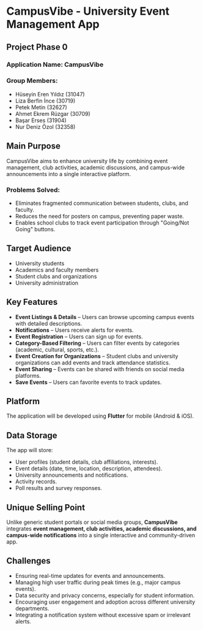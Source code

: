 # CampusVibe - University Event Management App

## Project Phase 0

### Application Name: CampusVibe

### Group Members:
- Hüseyin Eren Yıldız (31047)
- Liza Berfin İnce (30719)
- Petek Metin (32627)
- Ahmet Ekrem Rüzgar (30709)
- Başar Erses (31904)
- Nur Deniz Özol (32358)

## Main Purpose
CampusVibe aims to enhance university life by combining event management, club activities, academic discussions, and campus-wide announcements into a single interactive platform. 

### Problems Solved:
- Eliminates fragmented communication between students, clubs, and faculty.
- Reduces the need for posters on campus, preventing paper waste.
- Enables school clubs to track event participation through "Going/Not Going" buttons.

## Target Audience
- University students
- Academics and faculty members
- Student clubs and organizations
- University administration

## Key Features
- **Event Listings & Details** – Users can browse upcoming campus events with detailed descriptions.
- **Notifications** – Users receive alerts for events.
- **Event Registration** – Users can sign up for events.
- **Category-Based Filtering** – Users can filter events by categories (academic, cultural, sports, etc.).
- **Event Creation for Organizations** – Student clubs and university organizations can add events and track attendance statistics.
- **Event Sharing** – Events can be shared with friends on social media platforms.
- **Save Events** – Users can favorite events to track updates.

## Platform
The application will be developed using **Flutter** for mobile (Android & iOS).

## Data Storage
The app will store:
- User profiles (student details, club affiliations, interests).
- Event details (date, time, location, description, attendees).
- University announcements and notifications.
- Activity records.
- Poll results and survey responses.

## Unique Selling Point
Unlike generic student portals or social media groups, **CampusVibe** integrates **event management, club activities, academic discussions, and campus-wide notifications** into a single interactive and community-driven app.

## Challenges
- Ensuring real-time updates for events and announcements.
- Managing high user traffic during peak times (e.g., major campus events).
- Data security and privacy concerns, especially for student information.
- Encouraging user engagement and adoption across different university departments.
- Integrating a notification system without excessive spam or irrelevant alerts.
